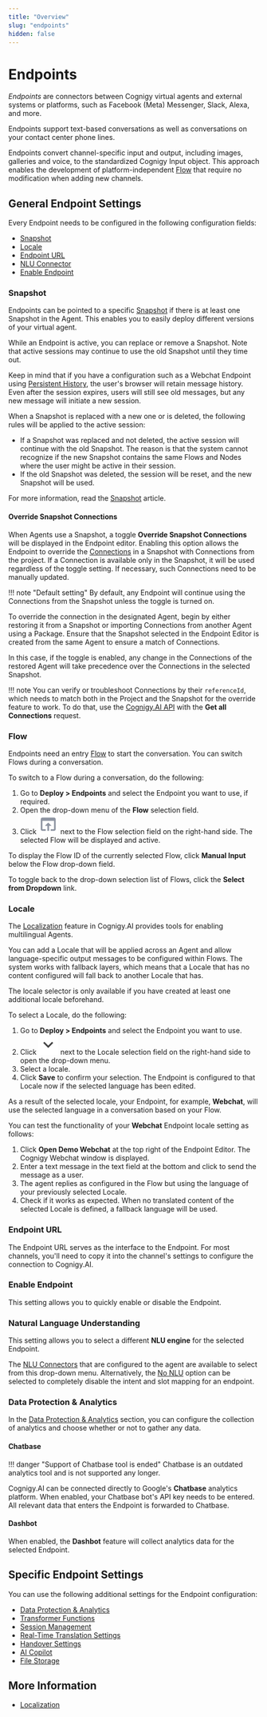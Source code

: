 ```yaml
---
title: "Overview" 
slug: "endpoints" 
hidden: false 
---
```


# Endpoints

*Endpoints* are connectors between Cognigy virtual agents and external systems or platforms, such as Facebook (Meta) Messenger, Slack, Alexa, and more.

Endpoints support text-based conversations as well as conversations on your contact center phone lines.

Endpoints convert channel-specific input and output, including images,
galleries and voice, to the standardized Cognigy Input object. This approach enables the development of platform-independent [Flow](../../build/flows.md) that require no modification when adding new channels.

## General Endpoint Settings

Every Endpoint needs to be configured in the following configuration fields:

- [Snapshot](#snapshot)
- [Locale](#locale)
- [Endpoint URL](#endpoint-url)
- [NLU Connector](#natural-language-understanding)
- [Enable Endpoint](#enable-endpoint)

### Snapshot

Endpoints can be pointed to a specific [Snapshot](../snapshots.md)
if there is at least one Snapshot in the Agent.
This enables you to easily deploy different versions of your virtual agent.

While an Endpoint is active, you can replace or remove a Snapshot. Note that active sessions may continue to use the old Snapshot until they time out.

Keep in mind that if you have a configuration such as a Webchat Endpoint using [Persistent History](https://github.com/Cognigy/WebchatWidget/blob/master/docs/persistent-history.md),
the user's browser will retain message history. Even after the session expires, users will still see old messages, but any new message will initiate a new session.

When a Snapshot is replaced with a new one or is deleted, the following rules will be applied to the active session:

- If a Snapshot was replaced and not deleted, the active session will continue with the old Snapshot. The reason is that the system cannot recognize if the new Snapshot contains the same Flows and Nodes where the user might be active in their session.
- If the old Snapshot was deleted, the session will be reset, and the new Snapshot will be used.

For more information, read the [Snapshot](../snapshots.md) article.

#### Override Snapshot Connections

When Agents use a Snapshot, a toggle **Override Snapshot Connections** will be displayed in the Endpoint editor.
Enabling this option allows the Endpoint to override the [Connections](../../build/connections.md) in a Snapshot with Connections from the project. If a Connection is available only in the Snapshot, it will be used regardless of the toggle setting. If necessary, such Connections need to be manually updated.

!!! note "Default setting"
    By default, any Endpoint will continue using the Connections from the Snapshot unless the toggle is turned on.

To override the connection in the designated Agent, begin by either restoring it from a Snapshot or importing Connections from another Agent using a Package. Ensure that the Snapshot selected in the Endpoint Editor is created from the same Agent to ensure a match of Connections.

In this case, if the toggle is enabled, any change in the Connections of the restored Agent will take precedence over the Connections in the selected Snapshot.

!!! note
    You can verify or troubleshoot Connections by their `referenceId`, which needs to match both in the Project and the Snapshot for the override feature to work. To do that, use the [Cognigy.AI API](../../developers/api-and-cli.md) with the **Get all Connections** request.

### Flow

Endpoints need an entry [Flow](../../build/flows.md) to start the conversation. You can switch Flows during a conversation.

To switch to a Flow during a conversation, do the following:

1. Go to **Deploy > Endpoints** and select the Endpoint you want to use, if required.
2. Open the drop-down menu of the **Flow** selection field.
3. Click ![jump to Flow](../../../_assets/icons/jump-to-flow.svg) next to the Flow selection field on the right-hand side. The selected Flow will be displayed and active.

To display the Flow ID of the currently selected Flow, click **Manual Input** below the Flow drop-down field.

To toggle back to the drop-down selection list of Flows, click the **Select from Dropdown** link.

### Locale

The [Localization](../../build/translation-and-localization/localization.md) feature in Cognigy.AI provides tools for enabling multilingual Agents. 

You can add a Locale that will be applied across an Agent and allow language-specific output messages to be configured within Flows. The system works with fallback layers, which means that a Locale that has no content configured will fall back to another Locale that has.

The locale selector is only available if you have created at least one additional locale beforehand.

To select a Locale, do the following:

1. Go to **Deploy > Endpoints** and select the Endpoint you want to use.
2. Click ![expand](../../../_assets/icons/expand.svg) next to the Locale selection field on the right-hand side to open the drop-down menu.
3. Select a locale.
4. Click **Save** to confirm your selection. The Endpoint is configured to that Locale now if the selected language has been edited.

As a result of the selected locale, your Endpoint, for example, **Webchat**, will use the selected language in a conversation based on your Flow.

You can test the functionality of your **Webchat** Endpoint locale setting as follows:

1. Click **Open Demo Webchat** at the top right of the Endpoint Editor. The Cognigy Webchat window is displayed.
2. Enter a text message in the text field at the bottom and click to send the message as a user.
3. The agent replies as configured in the Flow but using the language of your previously selected Locale.
4. Check if it works as expected. When no translated content of the selected Locale is defined, a fallback language will be used.

### Endpoint URL

The Endpoint URL serves as the interface to the Endpoint. For most channels, you'll need to copy it into the channel's settings to configure the connection to Cognigy.AI.

### Enable Endpoint

This setting allows you to quickly enable or disable the Endpoint.

### Natural Language Understanding

This setting allows you to select a different **NLU engine** for the selected Endpoint.

The [NLU Connectors](../../empower/nlu/external/nlu-connectors.md) that are configured to the agent are available to select from this drop-down menu. Alternatively, the [No NLU](../../empower/nlu/external/no-nlu.md) option can be selected to completely disable the intent and slot mapping for an endpoint.

### Data Protection & Analytics

In the [Data Protection & Analytics](data-protection-and-analytics.md) section, you can configure the collection of analytics and choose whether or not to gather any data.

#### Chatbase

!!! danger "Support of Chatbase tool is ended"
    Chatbase is an outdated analytics tool and is not supported any longer.

Cognigy.AI can be connected directly to Google's **Chatbase** analytics platform. When enabled, your Chatbase bot's API key needs to be entered. All relevant data that enters the Endpoint is forwarded to Chatbase.

#### Dashbot

When enabled, the **Dashbot** feature will collect analytics data for the selected Endpoint.

## Specific Endpoint Settings

You can use the following additional settings for the Endpoint configuration:

- [Data Protection & Analytics](data-protection-and-analytics.md)
- [Transformer Functions](transformers/transformers.md) 
- [Session Management](session-management.md)
- [Real-Time Translation Settings](real-time-translation-settings.md)  
- [Handover Settings](handover-settings.md)
- [AI Copilot](../../../ai-copilot/overview.md)
- [File Storage](file-storage.md)

## More Information

- [Localization](../../build/translation-and-localization/localization.md)